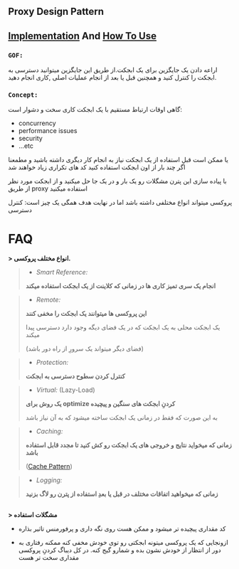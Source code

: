 ﻿## Proxy Design Pattern

## [Implementation](./Implementation/LoginProxy.cs) And [How To Use](./UseProxy.cs)

### **`GOF:`**

اراعه دادن یک جایگزین برای یک ابجکت.از طریق این جایگزین میتوانید دسترسی به ابجکت را کنترل کنید و همچنین قبل یا بعد از انجام عملیات اصلی ,کاری انجام دهید.

### **`Concept:`**

گاهی اوقات ارتباط مستقیم با یک ابجکت کاری سخت و دشوار است:

- concurrency
- performance issues
- security
- ...etc

یا ممکن است قبلِ استفاده از یک ابجکت نیاز به انجام کار دیگری داشته باشید و مطمعنا اگر چند بار از اون ابجکت استفاده کنید کد های تکراری زیاد خواهند شد

با پیاده سازی این پترن مشگلات رو یک بار و در یک جا حل میکنید و از ابجکت مورد نظر از طریق proxy استفاده میکنید

پروکسی میتواند انواع مختلفی داشته باشد اما در نهایت هدف همگی یک چیز است: کنترل دسترسی

# FAQ

**> انواع مختلف پروکسی.**

> - *Smart Reference:*
>
> **انجام یک سری تمیز کاری ها در زمانی که کلاینت از یک ابجکت استفاده میکند**


> - *Remote:*
>
> **این پروکسی ها میتوانند یک ابجکت را مخفی کنند**
>
> یک ابجکت محلی به یک ابجکت که در یک فضای دیگه وجود دارد دسترسی پیدا میکند
> 
> (فضای دیگر میتواند یک سرورِ از راه دور باشد)

> - *Protection:*
>
> **کنترل کردن سطوح دسترسی به ابجکت**


> - *Virtual:* (Lazy-Load)
>
> **یک روش برای optimize کردنِ ابجکت های سنگین و پیچیده**
>
> به این صورت که فقط در زمانی یک ابجکت ساخته میشود که به آن نیاز باشد

> - *Caching:*
>
> **زمانی که میخواید نتایج و خروجی های یک ابجکت رو کش کنید تا مجدد قابل استفاده باشد**
>
> ([Cache Pattern](../../StructuralPatterns/Flyweight/README.md))


> - *Logging:*
> 
> **زمانی که میخواهید اتفاقات مختلف در قبل یا بعدِ استفاده از پترن رو لاگ بزنید**

##

**> مشگلات استفاده**

- کد مقداری پیچیده تر میشود و ممکن  هست روی نگه داری و پرفورمنس تاثیر بذاره

- ازونجایی که یک پروکسی میتونه ابجکتی رو توی خودش مخفی کنه ممکنه رفتاری به دور از انتظار از خودش نشون بده و شمارو گیج کنه. در کل دیباگ کردنِ پروکسی مقداری سخت تر هست

##